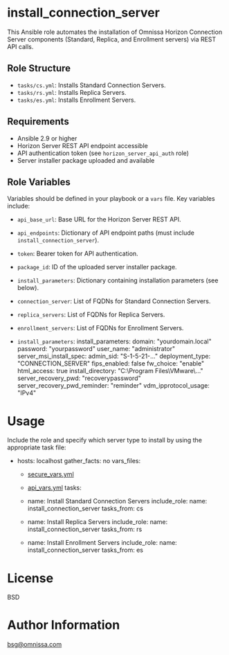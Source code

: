 install_connection_server
========================

This Ansible role automates the installation of Omnissa Horizon Connection Server components (Standard, Replica, and Enrollment servers) via REST API calls.

Role Structure
--------------

- `tasks/cs.yml`: Installs Standard Connection Servers.
- `tasks/rs.yml`: Installs Replica Servers.
- `tasks/es.yml`: Installs Enrollment Servers.

Requirements
------------

- Ansible 2.9 or higher
- Horizon Server REST API endpoint accessible
- API authentication token (see `horizon_server_api_auth` role)
- Server installer package uploaded and available

Role Variables
--------------

Variables should be defined in your playbook or a `vars` file. Key variables include:

- `api_base_url`: Base URL for the Horizon Server REST API.
- `api_endpoints`: Dictionary of API endpoint paths (must include `install_connection_server`).
- `token`: Bearer token for API authentication.
- `package_id`: ID of the uploaded server installer package.
- `install_parameters`: Dictionary containing installation parameters (see below).
- `connection_server`: List of FQDNs for Standard Connection Servers.
- `replica_servers`: List of FQDNs for Replica Servers.
- `enrollment_servers`: List of FQDNs for Enrollment Servers.

- `install_parameters`:
install_parameters:
  domain: "yourdomain.local"
  password: "yourpassword"
  user_name: "administrator"
  server_msi_install_spec:
    admin_sid: "S-1-5-21-..."
    deployment_type: "CONNECTION_SERVER"
    fips_enabled: false
    fw_choice: "enable"
    html_access: true
    install_directory: "C:\\Program Files\\VMware\\..."
    server_recovery_pwd: "recoverypassword"
    server_recovery_pwd_reminder: "reminder"
    vdm_ipprotocol_usage: "IPv4"

Usage
=====
Include the role and specify which server type to install by using the appropriate task file:

- hosts: localhost
  gather_facts: no
  vars_files:
    - [secure_vars.yml](http://_vscodecontentref_/0)
    - [api_vars.yml](http://_vscodecontentref_/1)
  tasks:
    - name: Install Standard Connection Servers
      include_role:
        name: install_connection_server
        tasks_from: cs

    - name: Install Replica Servers
      include_role:
        name: install_connection_server
        tasks_from: rs

    - name: Install Enrollment Servers
      include_role:
        name: install_connection_server
        tasks_from: es


License
=======
BSD

Author Information
==================
bsg@omnissa.com
